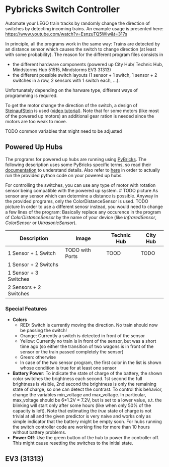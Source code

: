 # Pybricks Switch Controller
Automate your LEGO train tracks by randomly change the direction of switches by detecting incoming trains. An example usage is presented here: https://www.youtube.com/watch?v=EsnzuTQ5WIw&t=317s 

In principle, all the programs work in the same way: Trains are detected by an distance sensor which causes the switch to change direction (at least with some probability). The reason for the different program files consists in
- the different hardware components (powered up City Hub/ Technic Hub, Mindstorms Hub 51515, Mindstorms EV3 31313)
- the different possible switch layouts (1 sensor + 1 switch, 1 sensor + 2 switches in a row, 2 sensors with 1 switch each, ...).

Unfortunately depending on the harware type, different ways of programming is required. 

To get the motor change the direction of the switch, a design of [SteinaufStein](https://www.youtube.com/channel/UCJ-c1vQHVZZ6S6xhjjNo7Gg) is used ([video tutorial](https://youtu.be/Jwv6kI0IBoQ?t=63)). Note that for some motors (like most of the powered up motors) an additional gear ration is needed since the motors are too weak to move. 

TODO common variables that might need to be adjusted 

## Powered Up Hubs
The programs for powered up hubs are running using [PyBricks](https://pybricks.com/). The following description uses some PyBricks specific terms, so read their [documentation](https://docs.pybricks.com/en/stable/) to understand details. Also refer to [here](https://code.pybricks.com/) in order to actually run the provided python code on your powered up hubs.

For controlling the switches, you can use any type of motor with rotation sensor being compatible with the powered up system. # TODO picture
As sensor any sensor which can determine a distance is possible. Anyway in the provided programs, only the ColorDistanceSensor is used. TODO picture
In order to use a different senosr instead, you would need to change a few lines of the program: Basically replace any occurence in the program of *ColorDistanceSensor* by the name of your device (like *InfraredSensor*, *ColorSensor* or *UltrasonicSensor*).



|Description | Image | Technic Hub | City Hub |
|-|-|-|-|
|1 Sensor + 1 Switch | TODO with Ports | TOOD | TODO |
|1 Sensor + 2 Switchs | | | |
|1 Sensor + 3 Switches | | | |
|2 Sensors + 2 Switches | | | | 

### Special Features
- **Colors**
  - RED: Switch is currently moving the direction. No train should now be passing the switch!
  - Orange: Currently a switch is detected in front of the sensor
  - Yellow: Currently no train is in front of the sensor, but was a short time ago (so either the transition of two wagons is in front of the sensor or the train passed completely the sensor)
  - Green: otherwise
  - In case of the two sensor program, the first color in the list is shown whose condition is true for at least one sensor
- **Battery Power**: To indicate the state of charge of the battery, the shown color switches the brightness each second. 1st second the full brightness is visible, 2nd second the brightness is only the remaining state of charge, so one can detect the contrast. To control this behavior, change the variables min_voltage and max_voltage. In particular, max_voltage should be 6\*1.2V = 7.2V, but is set to a lower value, s.t. the blinking will start only after some hours (like when only 50% of the capacity is left). Note that estimating the *true* state of charge is not trivial at all and the given predictor is very naive and works only as simple indicator that the battery might be empty soon. For hubs running the switch controller code are working fine for more than 10 hours without battery problems.
- **Power Off**: Use the green button of the hub to power the controller off. This might cause resetting the switches to the initial state.


## EV3 (31313)



